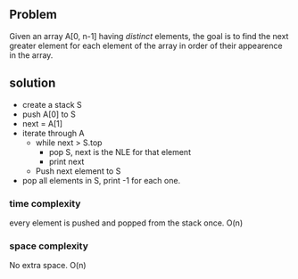 ## Problem
Given an array A[0, n-1] having *distinct* elements, the goal is to find the next greater element for each element of the array in order of their appearence in the array.


## solution
- create a stack S
- push A[0] to S
- next = A[1]
- iterate through A
	- while next > S.top
		- pop S, next is the NLE for that element
		- print next
	- Push next element to S
- pop all elements in S, print -1 for each one.

### time complexity
every element is pushed and popped from the stack once.
O(n)

### space complexity
No extra space.
O(n)